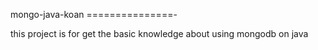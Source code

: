mongo-java-koan
===============-

this project is for get the basic knowledge about using mongodb on java
